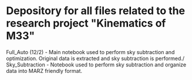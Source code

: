# Depository for all files related to the research project "Kinematics of M33"
Full_Auto (12/2) - Main notebook used to perform sky subtraction and optimization. Original data is extracted and sky subtraction is performed./
Sky_Subtraction - Notebook used to perform sky subtraction and organize data into MARZ friendly format. 
